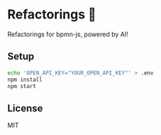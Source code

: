 # Refactorings 👷

Refactorings for bpmn-js, powered by AI!

## Setup

```bash
echo 'OPEN_API_KEY="YOUR_OPEN_API_KEY"' > .env
npm install
npm start
```

## License

MIT